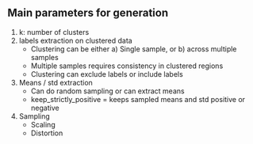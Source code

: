 ## Main parameters for generation

1) k: number of clusters 
2) labels extraction on clustered data
    - Clustering can be either a) Single sample, or b) across multiple samples
    - Multiple samples requires consistency in clustered regions
    - Clustering can exclude labels or include labels
3) Means / std extraction
    - Can do random sampling or can extract means
    - keep_strictly_positive = keeps sampled means and std positive or negative
4) Sampling
    - Scaling
    - Distortion